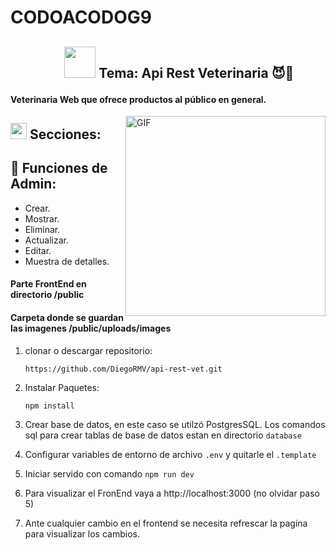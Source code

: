 # CODOACODOG9

## <ul align="center"> <picture><img  src = "https://github.com/7oSkaaa/7oSkaaa/blob/main/Images/about_me.gif?raw=true" width=50px></picture> Tema: Api Rest Veterinaria 😈🤝</ul>

#### Veterinaria Web que ofrece productos al público en general.

<picture>
    <img align="right" alt="GIF" height="320px" src="https://media.giphy.com/media/Ah3zHH7hvsSB2/giphy.gif?raw=true" />
</picture>

## <img src = "https://media2.giphy.com/media/QssGEmpkyEOhBCb7e1/giphy.gif?cid=ecf05e47a0n3gi1bfqntqmob8g9aid1oyj2wr3ds3mg700bl&rid=giphy.gif" width = 26px> Secciones:

## 🚀 Funciones de Admin:

- Crear.
- Mostrar.
- Eliminar.
- Actualizar.
- Editar.
- Muestra de detalles.

#### Parte FrontEnd en directorio /public

#### Carpeta donde se guardan las imagenes /public/uploads/images

1. clonar o descargar repositorio:

   ```
   https://github.com/DiegoRMV/api-rest-vet.git
   ```

2. Instalar Paquetes:

   ```
   npm install
   ```

3. Crear base de datos, en este caso se utilzó PostgresSQL. Los comandos sql para crear tablas de base de datos estan en directorio `database`

4. Configurar variables de entorno de archivo `.env` y quitarle el `.template`

5. Iniciar servido con comando `npm run dev`

6. Para visualizar el FronEnd vaya a http://localhost:3000 (no olvidar paso 5)

7. Ante cualquier cambio en el frontend se necesita refrescar la pagina para visualizar los cambios.
